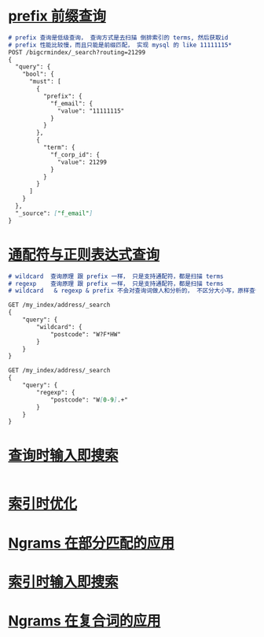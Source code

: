 # [**prefix 前缀查询**](https://www.elastic.co/guide/cn/elasticsearch/guide/current/prefix-query.html)

```markdown
# prefix 查询是低级查询， 查询方式是去扫描 倒排索引的 terms, 然后获取id
# prefix 性能比较慢，而且只能是前缀匹配， 实现 mysql 的 like 11111115*
POST /bigcrmindex/_search?routing=21299
{
  "query": {
    "bool": {
      "must": [
        {
          "prefix": {
            "f_email": {
              "value": "11111115"
            }
          }
        },
        {
          "term": {
            "f_corp_id": {
              "value": 21299
            }
          }
        }
      ]
    }
  },
  "_source": ["f_email"]
}
```

# [通配符与正则表达式查询](https://www.elastic.co/guide/cn/elasticsearch/guide/current/_wildcard_and_regexp_queries.html)

```markdown
# wildcard  查询原理 跟 prefix 一样， 只是支持通配符，都是扫描 terms
# regexp    查询原理 跟 prefix 一样， 只是支持通配符，都是扫描 terms
# wildcard   & regexp & prefix 不会对查询词做人和分析的， 不区分大小写，原样查询

GET /my_index/address/_search
{
    "query": {
        "wildcard": {
            "postcode": "W?F*HW" 
        }
    }
}

GET /my_index/address/_search
{
    "query": {
        "regexp": {
            "postcode": "W[0-9].+" 
        }
    }
}
```

# [查询时输入即搜索](https://www.elastic.co/guide/cn/elasticsearch/guide/current/_query_time_search_as_you_type.html)

```

```

# [索引时优化](https://www.elastic.co/guide/cn/elasticsearch/guide/current/_index_time_optimizations.html)

# 

# [Ngrams 在部分匹配的应用](https://www.elastic.co/guide/cn/elasticsearch/guide/current/_ngrams_for_partial_matching.html)

# 

# [索引时输入即搜索](https://www.elastic.co/guide/cn/elasticsearch/guide/current/_index_time_search_as_you_type.html)

# 

# [Ngrams 在复合词的应用](https://www.elastic.co/guide/cn/elasticsearch/guide/current/ngrams-compound-words.html)



